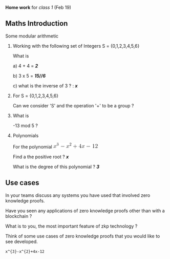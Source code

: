 **Home work** for _class 1_ (Feb 19)

## Maths Introduction

Some modular arithmetic

1. Working with the following set of Integers S = {0,1,2,3,4,5,6}

   What is

   a) 4 + 4 = **_2_**

   b) 3 x 5 = **_15//6_**

   c) what is the inverse of 3 ? : **_x_**

2. For S = {0,1,2,3,4,5,6}

   Can we consider 'S' and the operation '+' to be a group ?

3. What is

   -13 mod 5 ?

4. Polynomials

   For the polynomial ![polinomial](./polinomial.png)

   Find a the positive root ? **_x_**

   What is the degree of this polynomial ? **_3_**

## Use cases

In your teams discuss any systems you have used that involved zero knowledge proofs.

Have you seen any applications of zero knowledge proofs other than with a blockchain ?

What is to you, the most important feature of zkp technology ?

Think of some use cases of zero knowledge proofs that you would like to see developed.

```Tex
x^{3}-x^{2}+4x-12
```
